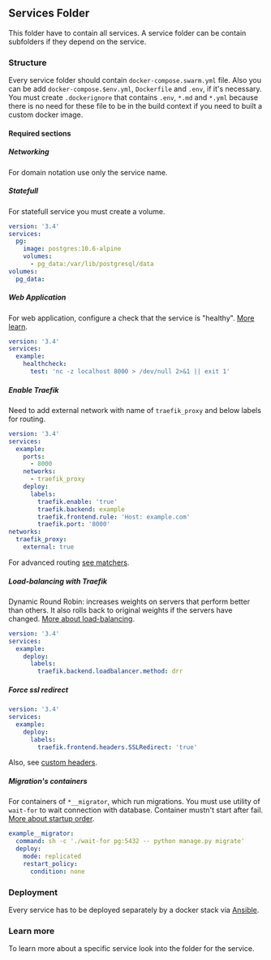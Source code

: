 ## Services Folder

This folder have to contain all services.
A service folder can be contain subfolders if they depend on the service.

### Structure

Every service folder should contain `docker-compose.swarm.yml` file.
Also you can be add `docker-compose.$env.yml`, `Dockerfile` and `.env`, if it's necessary. You must create `.dockerignore` that contains
`.env`, `*.md` and `*.yml` because there is no need for these file to
be in the build context if you need to built a custom docker image.

#### Required sections

##### Networking

For domain notation use only the service name.

##### Statefull

For statefull service you must create a volume.

```yml
version: '3.4'
services:
  pg:
    image: postgres:10.6-alpine
    volumes:
      - pg_data:/var/lib/postgresql/data
volumes:
  pg_data:
```

##### Web Application

For web application, configure a check that the service is "healthy". [More learn](https://docs.docker.com/compose/compose-file/#healthcheck).

```yml
version: '3.4'
services:
  example:
    healthcheck:
      test: 'nc -z localhost 8000 > /dev/null 2>&1 || exit 1'
```

##### Enable Traefik

Need to add external network with name of `traefik_proxy` and below labels for routing.

```yml
version: '3.4'
services:
  example:
    ports:
      - 8000
    networks:
      - traefik_proxy
    deploy:
      labels:
        traefik.enable: 'true'
        traefik.backend: example
        traefik.frontend.rule: 'Host: example.com'
        traefik.port: '8000'
networks:
  traefik_proxy:
    external: true
```

For advanced routing [see matchers](https://docs.traefik.io/basics/#matchers).

##### Load-balancing with Traefik

Dynamic Round Robin: increases weights on servers that perform better than others. It also rolls back to original weights if the servers have changed. [More about load-balancing](https://docs.traefik.io/basics/#load-balancing).

```yml
version: '3.4'
services:
  example:
    deploy:
      labels:
        traefik.backend.loadbalancer.method: drr
```

##### Force ssl redirect

```yml
version: '3.4'
services:
  example:
    deploy:
      labels:
        traefik.frontend.headers.SSLRedirect: 'true'
```

Also, see [custom headers](https://docs.traefik.io/basics/#custom-headers).

##### Migration's containers

For containers of `*__migrator`, which run migrations. You must use utility of `wait-for` to wait connection with database.
Container mustn't start after fail. [More about startup order](https://docs.docker.com/compose/startup-order/).

```yml
example__migrator:
  command: sh -c './wait-for pg:5432 -- python manage.py migrate'
  deploy:
    mode: replicated
    restart_policy:
      condition: none
```

### Deployment

Every service has to be deployed separately by a docker stack via [Ansible](../README.md#deploy-the-application-stack).

### Learn more

To learn more about a specific service look into the folder for the service.

